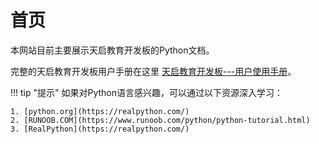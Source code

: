 # 首页
本网站目前主要展示天启教育开发板的Python文档。

完整的天启教育开发板用户手册在这里 [天启教育开发板---用户使用手册](https://www.yuque.com/tianqi-xarhl/nkoqkd)。

!!! tip "提示"
    如果对Python语言感兴趣，可以通过以下资源深入学习：

    1. [python.org](https://realpython.com/)
    2. [RUNOOB.COM](https://www.runoob.com/python/python-tutorial.html)
    3. [RealPython](https://realpython.com/)